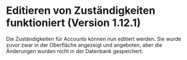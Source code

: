 # Editieren von Zuständigkeiten funktioniert (Version 1.12.1)

Die Zuständigkeiten für Accounts können nun editiert werden. Sie wurde zuvor zwar in der Oberfläche angezeigt und angeboten, aber die Änderungen wurden nicht in der Datenbank gespeichert.
